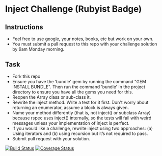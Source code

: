 Inject Challenge (Rubyist Badge)
================

Instructions
-------

* Feel free to use google, your notes, books, etc but work on your own.
* You must submit a pull request to this repo with your challenge solution by 9am Monday morning.

Task
-----

* Fork this repo
* Ensure you have the 'bundle' gem by running the command "GEM INSTALL BUNDLE". Then run the command 'bundle' in the project directory to ensure you have all the gems you need for this.
* Reopen the Array class or sub-class it.
* Rewrite the inject method. Write a test for it first. Don't worry about returning an enumerator, assume a block is always given.
* Name your method differently (that is, not inject() or subclass Array) because rspec uses inject() internally, so the tests will fail with weird messages unless your implementation of inject is perfect.
* If you would like a challenge, rewrite inject using two approaches: (a) Using iterators and (b) using recursion but it’s not required to pass.
* Submit pull request with your solution.


[![Build Status](https://travis-ci.org/makersacademy/inject-challenge.svg?branch=master)](https://travis-ci.org/makersacademy/inject-challenge)
[![Coverage Status](https://coveralls.io/repos/makersacademy/inject-challenge/badge.png)](https://coveralls.io/r/makersacademy/inject-challenge)
